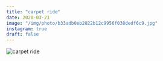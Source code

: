 ```yaml
---
title: "carpet ride"
date: 2020-03-21
image: "/img/photo/b33adb0eb2022b12c9956f038dedf6c9.jpg"
instagram: true
draft: false
---
```


![carpet ride](/img/photo/b33adb0eb2022b12c9956f038dedf6c9.jpg)
